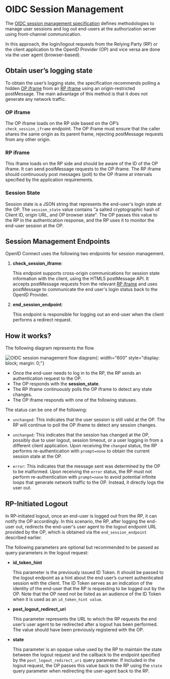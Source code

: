 # OIDC Session Management

The [OIDC session management specification](https://openid.net/specs/openid-connect-session-1_0.html) defines methodologies to manage user sessions and log out end-users at the authorization server using front-channel communication.

In this approach, the login/logout requests from the Relying Party (RP) or the client application to the OpenID Provider (OP) and vice versa are done via the user agent (browser-based).

## Obtain user’s logging state

To obtain the user’s logging state, the specification recommends polling a hidden [OP iframe](#op-iframe) from an [RP iframe](#rp-iframe) using an origin-restricted postMessage. The main advantage of this method is that it does not generate any network traffic.

### OP iframe

The OP iframe loads on the RP side based on the OP’s `check_session_iframe` endpoint. The OP iframe must ensure that the caller shares the same origin as its parent frame, rejecting postMessage requests from any other origin.

### RP iframe

This iframe loads on the RP side and should be aware of the ID of the OP iframe. It can send postMessage requests to the OP iframe. The RP iframe should continuously post messages (poll) to the OP iframe at intervals specified by the application requirements.

### Session State

Session state is a JSON string that represents the end-user's login state at the OP. The `session_state` value contains "a salted cryptographic hash of Client ID, origin URL, and OP browser state". The OP passes this value to the RP in the authentication response, and the RP uses it to monitor the end-user session at the OP.

## Session Management Endpoints

OpenID Connect uses the following two endpoints for session management.

1. **check_session_iframe**:

    This endpoint supports cross-origin communications for session state information with the client, using the HTML5 postMessage API. It accepts postMessage requests from the relevant [RP iframe](#rp-iframe) and uses postMessage to communicate the end user's login status back to the OpenID Provider.

2. **end_session_endpoint**:

    This endpoint is responsible for logging out an end-user when the client performs a redirect request.

## How it works?

The following diagram represents the flow.

![OIDC session management flow diagram]({{base_path}}/assets/img/references/concepts/oidc-session-management.png){: width="600" style="display: block; margin: 0;"}

- Once the end-user needs to log in to the RP, the RP sends an authentication request to the OP.
- The OP responds with the **session_state**.
- The RP iframe continuously polls the OP iframe to detect any state changes.
- The OP iframe responds with one of the following statuses.

The status can be one of the following:

- `unchanged`: This indicates that the user session is still valid at the OP. The RP will continue to poll the OP iframe to detect any session changes.

- `unchanged`: This indicates that the session has changed at the OP, possibly due to user logout, session timeout, or a user logging in from a different client application. Upon receiving the `changed` status, the RP performs re-authentication with `prompt=none` to obtain the current session state at the OP.

- `error`: This indicates that the message sent was determined by the OP to be malformed. Upon receiving the `error` status, the RP must not perform re-authentication with `prompt=none` to avoid potential infinite loops that generate network traffic to the OP. Instead, it directly logs the user out.
  
## RP-Initiated Logout

In RP-initiated logout, once an end-user is logged out from the RP, it can notify the OP accordingly. In this scenario, the RP, after logging the end-user out, redirects the end-user's user agent to the logout endpoint URL provided by the OP, which is obtained via the `end_session_endpoint` described earlier.

The following parameters are optional but recommended to be passed as query parameters in the logout request:

- **id_token_hint**

    This parameter is the previously issued ID Token. It should be passed to the logout endpoint as a hint about the end user’s current authenticated session with the client. The ID Token serves as an indication of the identity of the end-user that the RP is requesting to be logged out by the OP.
    Note that the OP need not be listed as an audience of the ID Token when it is used as an `id_token_hint value`.

- **post_logout_redirect_uri**

    This parameter represents the URL to which the RP requests the end user’s user agent to be redirected after a logout has been performed. The value should have been previously registered with the OP.

- **state**

    This parameter is an opaque value used by the RP to maintain the state between the logout request and the callback to the endpoint specified by the `post_logout_redirect_uri` query parameter. If included in the logout request, the OP passes this value back to the RP using the `state` query parameter when redirecting the user-agent back to the RP.
